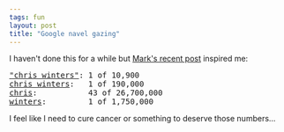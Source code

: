 ```yaml
---
tags: fun
layout: post
title: "Google navel gazing"
---
```




I haven't done this for a while but <a href="http://mark.denovich.org/archives/000484.html">Mark's recent post</a> inspired me:
<pre>
<a href="http://www.google.com/search?q=%22chris+winters%22&ie=UTF-8&oe=UTF-8">"chris winters"</a>: 1 of 10,900
<a href="http://www.google.com/search?q=chris+winters&ie=UTF-8&oe=UTF-8">chris winters</a>:   1 of 190,000
<a href="http://www.google.com/search?q=chris&ie=UTF-8&oe=UTF-8">chris</a>:           43 of 26,700,000
<a href="http://www.google.com/search?q=winters&ie=UTF-8&oe=UTF-8">winters</a>:         1 of 1,750,000
</pre>

<p>I feel like I need to cure cancer or something to deserve those numbers...</p>


